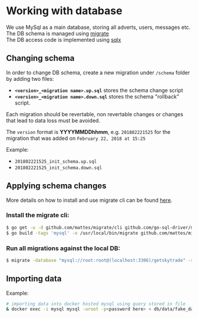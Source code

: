 # Working with database

We use MySql as a main database, storing all adverts, users, messages etc.
The DB schema is managed using [migrate](https://github.com/mattes/migrate) <br/>
The DB access code is implemented using [sqlx](https://github.com/jmoiron/sqlx) 

## Changing schema

In order to change DB schema, create a new migration under `/schema` folder by adding two files:

- **`<version>_<migration name>.up.sql`** stores the schema change script
- **`<version>_<migration name>.down.sql`** stores the schema "rollback" script.

Each migration should be revertable, non revertable changes or changes that lead to data loss must be avoided. 

The `version` format is **YYYYMMDDhhmm**, e.g. `201802221525` for the migration that was added on `February 22, 2018 at 15:25`

Example:
- `201802221525_init_schema.up.sql`
- `201802221525_init_schema.down.sql`

## Applying schema changes

More details on how to install and use migrate cli can be found [here](https://github.com/mattes/migrate/tree/master/cli).

### Install the migrate cli:
```sh
$ go get -u -d github.com/mattes/migrate/cli github.com/go-sql-driver/mysql
$ go build -tags 'mysql' -o /usr/local/bin/migrate github.com/mattes/migrate/cli
```

### Run all migrations against the local DB:
```sh
$ migrate -database "mysql://root:root@(localhost:3306)/getskytrade" -source file://db/schema up
```
## Importing data

Example:

```sh 
# importing data into docker hosted mysql using query stored in file
& docker exec -i mysql mysql -uroot -p<password here> < db/data/fake_data.sql
```
